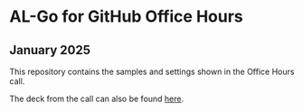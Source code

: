 # AL-Go for GitHub Office Hours

## January 2025

This repository contains the samples and settings shown in the Office Hours call.

The deck from the call can also be found [here](./AL-Go%20for%20GitHub%20Office%20Hours%202025-1.pptx).
